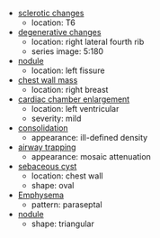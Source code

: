 - [sclerotic changes](../../definitions/hood/sclerotic-lesion.md)
  - location: T6
- [degenerative changes](../../definitions/nuance/thoracic_spine_degenerative_changes.json)
  - location: right lateral fourth rib
  - series image: 5:180
- [nodule](../../definitions/hood/pulmonary-nodule.md)
  - location: left fissure
- [chest wall mass](../../definitions/nuance/chest_wall_mass.json)
  - location: right breast
- [cardiac chamber enlargement](../../definitions/upmedic/Cardiomegaly.cde.md)
  - location: left ventricular
  - severity: mild
- [consolidation](../../definitions/smartreporting/consolidation.txt)
  - appearance: ill-defined density
- [airway trapping](../../definitions/upmedic/AirTrapping.cde.md)
  - appearance: mosaic attenuation
- [sebaceous cyst](../../definitions/upmedic/Cyst.cde.md)
  - location: chest wall
  - shape: oval
- [Emphysema](../../definitions/hood/emphysema.json)
  - pattern: paraseptal
- [nodule](../../definitions/hood/pulmonary-nodule.md)
  - shape: triangular